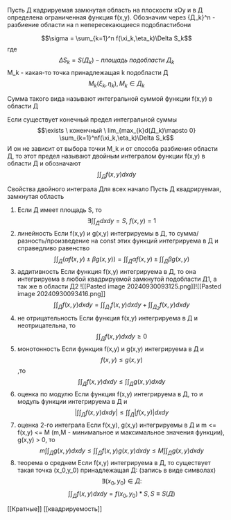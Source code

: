 Пусть Д кадрируемая замкнутая область на плоскости xOy и в Д определена ограниченная функция f(x,y). Обозначим через {Д_k}^n - разбиение области на n непересекающиеся подобластибони 

$$\sigma = \sum_{k=1}^n f(\xi_k,\eta_k)\Delta S_k$$
где $$\Delta S_k = S(Д_k) - площадь \ подобласти \ Д_k$$
M_k - какая-то точка принадлежащая k подобласти Д  
$$M_k(\xi_k, \eta_k), M_k \in Д_k$$

Сумма такого вида называют интегральной суммой функции f(x,y) в области Д


Если существует конечный предел интегральной суммы 
$$\exists \ коненчный \ lim_{max_{k}d(Д_k)\mapsto 0} \sum_{k=1}^nf(\xi_k,\eta_k)\Delta S_k$$
И он не зависит от выбора точки M_k и от способа разбиения области Д, то этот предел называют двойным интегралом функции f(x,y) в области Д и обозначают 
$${\int \int}_{Д} f(x,y)dxdy$$

Свойства двойного интеграла 
Для всех начало 
Пусть Д квадрируемая, замкнутая область 
1) Если Д имеет площадь S, то
$$\exists \int\int_Д dxdy = S, \ f(x,y) =1$$
2) линейность
Если f(x,y) и g(x,y) интегрируемы в Д, то сумма/разность/произведение на const этих функций интегрируема в Д и справедливо равенство   
$$\int\int_Д (\alpha f(x,y) \pm \beta g(x,y)) = \int \int_Д \alpha f(x,y) \pm \int \int_Д \beta g(x,y)$$
3) аддитивность
Если функция f(x,y) интегрируема в Д, то она интегрируема в любой квадрируемой замкнутой подобласти Д1, а так же в области Д2 ![[Pasted image 20240930093125.png]]![[Pasted image 20240930093416.png]]
$$\int \int_Д f(x,y)dxdy = \int \int_{Д_1} f(x,y)dxdy + \int \int_{Д_2} f(x,y)dxdy$$
4) не отрицательность
Если функция f(x,y) интегрируема в Д и неотрицательна, то $$\int \int_Д f(x,y)dxdy \geq 0$$
5) монотонность 
Если функция f(x,y) и g(x,y) интегрируема в Д и $$f(x,y) \leq g(x,y)$$,то
$$\int \int_{Д} f(x,y)dxdy \leq \int \int_{Д} g(x,y)dxdy$$
6) оценка по модулю 
Если функция f(x,y) интегрируема в Д, то и модуль функции интегрируема в Д и
$$|\int \int_{Д} f(x,y)dxdy| \leq \int \int_{Д} |f(x,y)|dxdy$$
7) оценка 2-го интеграла
Если f(x,y), g(x,y) интегрируемы в Д и m <= f(x,y) <= M (m,M - минимальное и максимальное значения функции), g(x,y) > 0, то
$$m\int \int_{Д} g(x,y)dxdy \leq \int \int_{Д}f(x,y) g(x,y)dxdy \leq M\int \int_{Д} g(x,y)dxdy$$
8) теорема о среднем 
Если f(x,y) интегрируема в Д, то существует такая точка (x_0,y_0) принадлежащая Д:
(запись в виде символах)
$$\exists (x_0,y_0)\in Д :$$
$$\int \int_{Д} f(x,y)dxdy = f(x_0,y_0)*S, S\equiv S(Д)$$



[[Кратные]]
[[квадрируемость]]